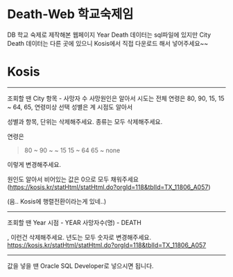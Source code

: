 # Death-Web 학교숙제임
DB 학교 숙제로 제작해본 웹페이지
Year Death 데이터는 sql파일에 있지만 City Death 데이터는 다른 곳에 있으니 Kosis에서 직접 다운로드 해서 넣어주세요~~

# Kosis
***

조회할 땐 City 
항목 - 사망자 수
사망원인은 알아서
시도는 전체
연령은 80, 90, 15, 15 ~ 64, 65, 연령미상 선택
성별은 계
시점도 알아서
    
성별과 항목, 단위는 삭제해주세요.
종류는 모두 삭제해주세요.

연령은 
>80 ~
90 ~
~ 15
15 ~ 64
65 ~
none
    
이렇게 변경해주세요.

원인도 알아서
비어있는 값은 0으로 모두 채워주세요
(https://kosis.kr/statHtml/statHtml.do?orgId=118&tblId=TX_11806_A057)

(음.. Kosis에 행렬전환이라는게 있네..)

***

조회할 땐 Year
시점 - YEAR
사망자수(명) - DEATH

, 이런건 삭제해주세요. 년도는 모두 숫자로 변경해주세요.
https://kosis.kr/statHtml/statHtml.do?orgId=118&tblId=TX_11806_A057

***
값을 넣을 땐 Oracle SQL Developer로 넣으시면 됩니다.